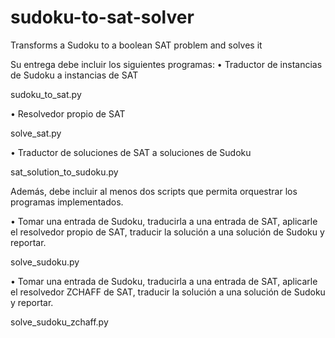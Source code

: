 # sudoku-to-sat-solver
Transforms a Sudoku to a boolean SAT problem and solves it 


Su entrega debe incluir los siguientes programas:
• Traductor de instancias de Sudoku a instancias de SAT

sudoku_to_sat.py

• Resolvedor propio de SAT

solve_sat.py

• Traductor de soluciones de SAT a soluciones de Sudoku

sat_solution_to_sudoku.py

Además, debe incluir al menos dos scripts que permita orquestrar los programas implementados.

• Tomar una entrada de Sudoku, traducirla a una entrada de SAT, aplicarle el resolvedor propio de SAT, traducir la solución a una solución de Sudoku y reportar.

solve_sudoku.py

• Tomar una entrada de Sudoku, traducirla a una entrada de SAT, aplicarle el resolvedor
ZCHAFF de SAT, traducir la solución a una solución de Sudoku y reportar.

solve_sudoku_zchaff.py